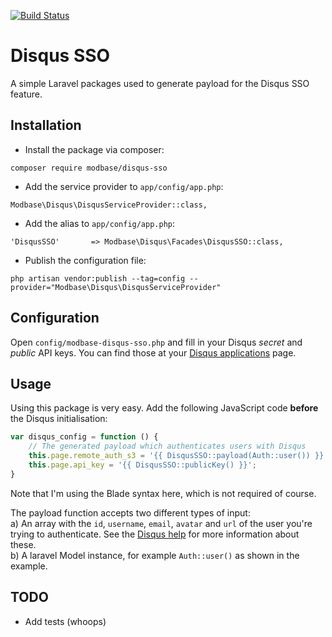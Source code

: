 [![Build Status](https://travis-ci.org/modbase/disqus-sso.svg)](https://travis-ci.org/modbase/disqus-sso)

# Disqus SSO

A simple Laravel packages used to generate payload for the Disqus SSO feature.

## Installation

- Install the package via composer:

`composer require modbase/disqus-sso`

- Add the service provider to `app/config/app.php`:

`Modbase\Disqus\DisqusServiceProvider::class,`

- Add the alias to `app/config/app.php`:

`'DisqusSSO'       => Modbase\Disqus\Facades\DisqusSSO::class,`

- Publish the configuration file:

`php artisan vendor:publish --tag=config --provider="Modbase\Disqus\DisqusServiceProvider"`

## Configuration

Open `config/modbase-disqus-sso.php` and fill in your Disqus _secret_ and _public_ API keys. You can find those at your [Disqus applications](https://disqus.com/api/applications/) page.

## Usage

Using this package is very easy. Add the following JavaScript code **before** the Disqus initialisation:

```JavaScript
var disqus_config = function () {
    // The generated payload which authenticates users with Disqus
    this.page.remote_auth_s3 = '{{ DisqusSSO::payload(Auth::user()) }}';
    this.page.api_key = '{{ DisqusSSO::publicKey() }}';
}
```

Note that I'm using the Blade syntax here, which is not required of course.

The payload function accepts two different types of input:  
a) An array with the `id`, `username`, `email`, `avatar` and `url` of the user you're trying to authenticate. See the [Disqus help](https://help.disqus.com/customer/portal/articles/236206-single-sign-on#user-data) for more information about these.  
b) A laravel Model instance, for example `Auth::user()` as shown in the example.

## TODO

- Add tests (whoops)
